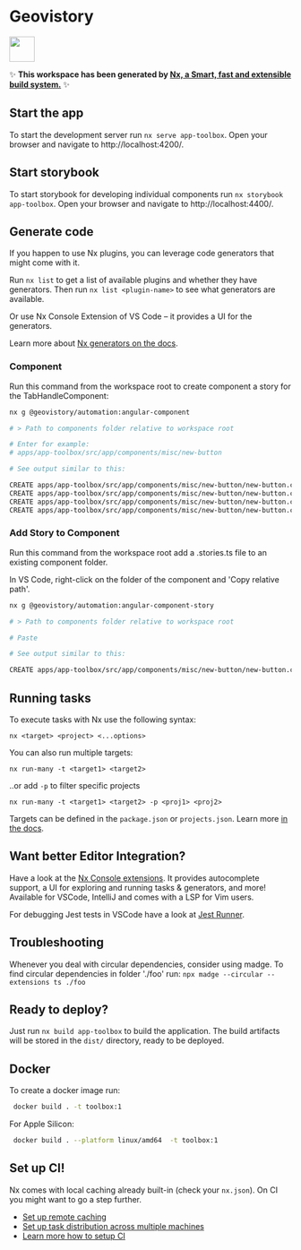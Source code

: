 # Geovistory

<a alt="Nx logo" href="https://nx.dev" target="_blank" rel="noreferrer"><img src="https://raw.githubusercontent.com/nrwl/nx/master/images/nx-logo.png" width="45"></a>

✨ **This workspace has been generated by [Nx, a Smart, fast and extensible build system.](https://nx.dev)** ✨

## Start the app

To start the development server run `nx serve app-toolbox`. Open your browser and navigate to http://localhost:4200/.

## Start storybook

To start storybook for developing individual components run `nx storybook app-toolbox`. Open your browser and navigate to http://localhost:4400/.

## Generate code

If you happen to use Nx plugins, you can leverage code generators that might come with it.

Run `nx list` to get a list of available plugins and whether they have generators. Then run `nx list <plugin-name>` to see what generators are available.

Or use Nx Console Extension of VS Code – it provides a UI for the generators.

Learn more about [Nx generators on the docs](https://nx.dev/plugin-features/use-code-generators).

### Component

Run this command from the workspace root to create component a story for the TabHandleComponent:

```bash
nx g @geovistory/automation:angular-component

# > Path to components folder relative to workspace root

# Enter for example:
# apps/app-toolbox/src/app/components/misc/new-button

# See output similar to this:

CREATE apps/app-toolbox/src/app/components/misc/new-button/new-button.component.scss
CREATE apps/app-toolbox/src/app/components/misc/new-button/new-button.component.html
CREATE apps/app-toolbox/src/app/components/misc/new-button/new-button.component.ts
CREATE apps/app-toolbox/src/app/components/misc/new-button/new-button.component.stories.ts
```

### Add Story to Component

Run this command from the workspace root add a .stories.ts file to an existing component folder.

In VS Code, right-click on the folder of the component and 'Copy relative path'.

```bash
nx g @geovistory/automation:angular-component-story

# > Path to components folder relative to workspace root

# Paste

# See output similar to this:

CREATE apps/app-toolbox/src/app/components/misc/new-button/new-button.component.stories.ts
```

## Running tasks

To execute tasks with Nx use the following syntax:

```
nx <target> <project> <...options>
```

You can also run multiple targets:

```
nx run-many -t <target1> <target2>
```

..or add `-p` to filter specific projects

```
nx run-many -t <target1> <target2> -p <proj1> <proj2>
```

Targets can be defined in the `package.json` or `projects.json`. Learn more [in the docs](https://nx.dev/core-features/run-tasks).

## Want better Editor Integration?

Have a look at the [Nx Console extensions](https://nx.dev/nx-console). It provides autocomplete support, a UI for exploring and running tasks & generators, and more! Available for VSCode, IntelliJ and comes with a LSP for Vim users.

For debugging Jest tests in VSCode have a look at [Jest Runner](https://marketplace.visualstudio.com/items?itemName=firsttris.vscode-jest-runner).

## Troubleshooting

Whenever you deal with circular dependencies, consider using madge. To find circular dependencies in folder './foo' run:
`npx madge --circular --extensions ts ./foo`

## Ready to deploy?

Just run `nx build app-toolbox` to build the application. The build artifacts will be stored in the `dist/` directory, ready to be deployed.

## Docker

To create a docker image run:

```bash
 docker build . -t toolbox:1
```

For Apple Silicon:

```bash
 docker build . --platform linux/amd64  -t toolbox:1
```

## Set up CI!

Nx comes with local caching already built-in (check your `nx.json`). On CI you might want to go a step further.

- [Set up remote caching](https://nx.dev/core-features/share-your-cache)
- [Set up task distribution across multiple machines](https://nx.dev/core-features/distribute-task-execution)
- [Learn more how to setup CI](https://nx.dev/recipes/ci)
